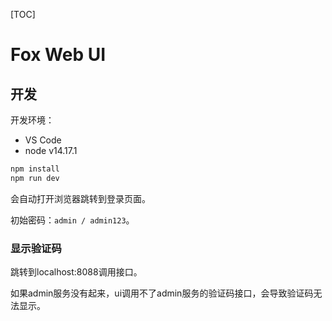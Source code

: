 [TOC]

# Fox Web UI



## 开发

开发环境：
- VS Code
- node v14.17.1

```bash
npm install
npm run dev

```

会自动打开浏览器跳转到登录页面。

初始密码：`admin / admin123`。



### 显示验证码

跳转到localhost:8088调用接口。

如果admin服务没有起来，ui调用不了admin服务的验证码接口，会导致验证码无法显示。





